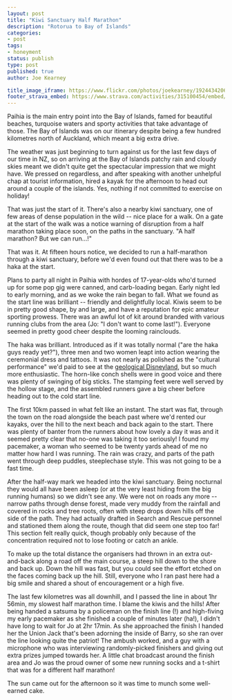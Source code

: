 ```yaml
---
layout: post
title: "Kiwi Sanctuary Half Marathon"
description: "Rotorua to Bay of Islands"
categories:
- post
tags:
- honeyment
status: publish
type: post
published: true
author: Joe Kearney

title_image_iframe: https://www.flickr.com/photos/joekearney/19244342062/in/album-72157652379606419/player/
footer_strava_embed: https://www.strava.com/activities/315100454/embed/31f834ee32646f89257ccf996285356e9ab2de49
---
```


Paihia is the main entry point into the Bay of Islands, famed for beautiful beaches, turquoise waters and sporty activities that take advantage of those. The Bay of Islands was on our itinerary despite being a few hundred kilometres north of Auckland, which meant a big extra drive.

The weather was just beginning to turn against us for the last few days of our time in NZ, so on arriving at the Bay of Islands patchy rain and cloudy skies meant we didn't quite get the spectacular impression that we might have. We pressed on regardless, and after speaking with another unhelpful chap at tourist information, hired a kayak for the afternoon to head out around a couple of the islands. Yes, nothing if not committed to exercise on holiday! 

That was just the start of it. There's also a nearby kiwi sanctuary, one of few areas of dense population in the wild -- nice place for a walk. On a gate at the start of the walk was a notice warning of disruption from a half marathon taking place soon, on the paths in the sanctuary. "A half marathon? But we can run...!"

That was it. At fifteen hours notice, we decided to run a half-marathon through a kiwi sanctuary, before we'd even found out that there was to be a haka at the start.

Plans to party all night in Paihia with hordes of 17-year-olds who'd turned up for some pop gig were canned, and carb-loading began. Early night led to early morning, and as we woke the rain began to fall. What we found as the start line was brilliant -- friendly and delightfully local. Kiwis seem to be in pretty good shape, by and large, and have a reputation for epic amateur sporting prowess. There was an awful lot of kit around branded with various running clubs from the area (Jo: "I don't want to come last!"). Everyone seemed in pretty good cheer despite the looming rainclouds.

The haka was brilliant. Introduced as if it was totally normal ("are the haka guys ready yet?"), three men and two women leapt into action wearing the ceremonial dress and tattoos. It was not nearly as polished as the "cultural performance" we'd paid to see at the [geological Disneyland](/posts/geological-disneyland/), but so much more enthusiastic. The horn-like conch shells were in good voice and there was plenty of swinging of big sticks. The stamping feet were well served by the hollow stage, and the assembled runners gave a big cheer before heading out to the cold start line.

The first 10km passed in what felt like an instant. The start was flat, through the town on the road alongside the beach past where we'd rented our kayaks, over the hill to the next beach and back again to the start. There was plenty of banter from the runners about how lovely a day it was and it seemed pretty clear that no-one was taking it too seriously! I found my pacemaker, a woman who seemed to be twenty yards ahead of me no matter how hard I was running. The rain was crazy, and parts of the path went through deep puddles, steeplechase style. This was not going to be a fast time.

After the half-way mark we headed into the kiwi sanctuary. Being nocturnal they would all have been asleep (or at the very least hiding from the big running humans) so we didn't see any. We were not on roads any more -- narrow paths through dense forest, made very muddy from the rainfall and covered in rocks and tree roots, often with steep drops down hills off the side of the path. They had actually drafted in Search and Rescue personnel and stationed them along the route, though that did seem one step too far! This section felt really quick, though probably only because of the concentration required not to lose footing or catch an ankle.

To make up the total distance the organisers had thrown in an extra out-and-back along a road off the main course, a steep hill down to the shore and back up. Down the hill was fast, but you could see the effort etched on the faces coming back up the hill. Still, everyone who I ran past here had a big smile and shared a shout of encouragement or a high five.

The last few kilometres was all downhill, and I passed the line in about 1hr 56min, my slowest half marathon time. I blame the kiwis and the hills! After being handed a satsuma by a policeman on the finish line (!) and high-fiving my early pacemaker as she finished a couple of minutes later (ha!), I didn't have long to wait for Jo at 2hr 17min. As she approached the finish I handed her the Union Jack that's been adorning the inside of Barry, so she ran over the line looking quite the patriot! The ambush worked, and a guy with a microphone who was interviewing randomly-picked finishers and giving out extra prizes jumped towards her. A little chat broadcast around the finish area and Jo was the proud owner of some new running socks and a t-shirt that was for a different half marathon!

The sun came out for the afternoon so it was time to munch some well-earned cake.
